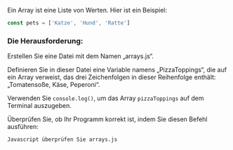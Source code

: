 Ein Array ist eine Liste von Werten. Hier ist ein Beispiel:

```js
const pets = ['Katze', 'Hund', 'Ratte']
```

### Die Herausforderung:

Erstellen Sie eine Datei mit dem Namen „arrays.js“.

Definieren Sie in dieser Datei eine Variable namens „PizzaToppings“, die auf ein Array verweist, das drei Zeichenfolgen in dieser Reihenfolge enthält: „Tomatensoße, Käse, Peperoni“.

Verwenden Sie `console.log()`, um das Array `pizzaToppings` auf dem Terminal auszugeben.

Überprüfen Sie, ob Ihr Programm korrekt ist, indem Sie diesen Befehl ausführen:

```Bash
Javascript überprüfen Sie arrays.js
```